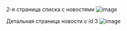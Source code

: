 2-я страница списка c новостями
![image](https://github.com/user-attachments/assets/cb1619e9-73e3-4ec4-bcf8-c310ee2861c7)

Детальная страница новости с id 3
![image](https://github.com/user-attachments/assets/3e0469f0-28d6-4e42-82f1-8f12f30dc7b7)

